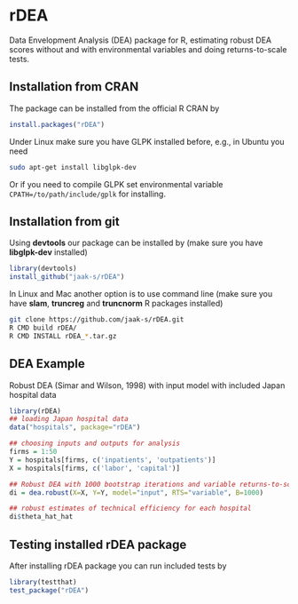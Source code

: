 rDEA
====

Data Envelopment Analysis (DEA) package for R, estimating robust DEA scores
without and with environmental variables and doing returns-to-scale tests.

Installation from CRAN
---------------------
The package can be installed from the official R CRAN by
```R
install.packages("rDEA")
```
Under Linux make sure you have GLPK installed before, e.g., in Ubuntu you need
```bash
sudo apt-get install libglpk-dev
```
Or if you need to compile GLPK set environmental variable `CPATH=/to/path/include/gplk` for installing.

Installation from git
--------------------

Using **devtools** our package can be installed by (make sure you have
**libglpk-dev** installed)
```R
library(devtools)
install_github("jaak-s/rDEA")
```

In Linux and Mac another option is to use command line (make sure you have **slam**, **truncreg** and **truncnorm** R packages installed)
```bash
git clone https://github.com/jaak-s/rDEA.git
R CMD build rDEA/
R CMD INSTALL rDEA_*.tar.gz
```

DEA Example
-------------------------
Robust DEA (Simar and Wilson, 1998) with input model with included Japan
hospital data
```R
library(rDEA)
## loading Japan hospital data
data("hospitals", package="rDEA")

## choosing inputs and outputs for analysis
firms = 1:50
Y = hospitals[firms, c('inpatients', 'outpatients')]
X = hospitals[firms, c('labor', 'capital')]

## Robust DEA with 1000 bootstrap iterations and variable returns-to-scale
di = dea.robust(X=X, Y=Y, model="input", RTS="variable", B=1000)

## robust estimates of technical efficiency for each hospital
di$theta_hat_hat
```

Testing installed rDEA package
-------------------------
After installing rDEA package you can run included tests by
```R
library(testthat)
test_package("rDEA")
```

